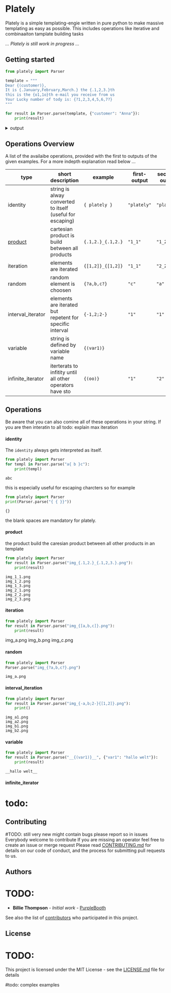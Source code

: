 # Plately

Plately is a simple templating-engie written in pure python to make massive templating as 
easy as possible. This includes operations like iterative and combinaaiton tamplate building tasks

*... Plately is still work in progress ...*

## Getting started
```python
from plately import Parser

template = """
Dear {(customer)},
It is {.January,February,March.} the {.1,2,3.}th
this is the {o1,1o}th e-mail you receive from us
Your Lucky number of tody is: {?1,2,3,4,5,6,7?}
"""

for result in Parser.parse(template, {"customer": "Anna"}):
    print(result)
```
<details>
  <summary>output</summary>
    
    ```
    Dear Anna,
    It is January the 1th
    this is the 1th e-mail you receive from us
    Your Lucky number of tody is: 3
    
    
    Dear Anna,
    It is January the 2th
    this is the 2th e-mail you receive from us
    Your Lucky number of tody is: 3
    
    
    Dear Anna,
    It is January the 3th
    this is the 3th e-mail you receive from us
    Your Lucky number of tody is: 1
    
    
    Dear Anna,
    It is February the 1th
    this is the 4th e-mail you receive from us
    Your Lucky number of tody is: 1
    
    
    Dear Anna,
    It is February the 2th
    this is the 5th e-mail you receive from us
    Your Lucky number of tody is: 1
    
    
    Dear Anna,
    It is February the 3th
    this is the 6th e-mail you receive from us
    Your Lucky number of tody is: 1
    
    
    Dear Anna,
    It is March the 1th
    this is the 7th e-mail you receive from us
    Your Lucky number of tody is: 4
    
    
    Dear Anna,
    It is March the 2th
    this is the 8th e-mail you receive from us
    Your Lucky number of tody is: 4
    
    
    Dear Anna,
    It is March the 3th
    this is the 9th e-mail you receive from us
    Your Lucky number of tody is: 3       
    ```
  
</details>

## Operations Overview
 A list of the availaibe operations, provided with the first to outputs of the given examples. For a more indepth explanation
 read below ...
 
| type              |  short description                                        | example             |  first-output  | second-output| mnemonic
|---                |---                                                        |---                  |---             |---           |---
| identity          | string is alway converted to itself (useful for escaping) | `{ plately }`       | `"plately"`    |`"plately"`   |
| [product](product)| cartesian product is build between all products           | `{.1,2.}_{.1,2.}`   | `"1_1"`        |`"1_2"`       | point is symbol for product
| iteration         | elements are iterated                                     | `{[1,2]}_{[1,2]}`   | `"1_1"`        |`"2_2"`       | list = iterator  
| random            | random element is choosen                                 | `{?a,b,c?}`         | `"c"`          |`"a"`         | what will i take?
| interval_iterator | elements are iterated but repetent for specific interval  | `{-1,2;2-}`         | `"1"`          |`"1"`         |
| variable          | string is defined by variable name                        | `{(var1)}`          |                |              |
| infinite_iterator | iterterats to infitity until all other operators have sto | `{(oo)}`            |  `"1"`         |`"2"`         | oo = ∞          
## Operations

Be aware that you can also comine all of these operations in your string. If you are then interatin to all
todo: explain max iteration

#### identity
The `identity` always gets interpreted as itself.

```python
from plately import Parser
for templ in Parser.parse("a{ b }c"):
    print(templ)

```
```
abc
```
this is especially useful for escaping charcters so for example
```python
from plately import Parser
print(Parser.parse("{ { }}"))
```
```
{}
```
the blank spaces are mandatory for plately.

#### product
<a name="pookie"></a>
the product build the caresian product between all other products in an template
```python
from plately import Parser
for result in Parser.parse("img_{.1,2.}_{.1,2,3.}.png"):
    print(result)
```
```
img_1_1.png
img_1_2.png
img_1_3.png
img_2_1.png
img_2_2.png
img_2_3.png
````

#### iteration
```python
from plately import Parser
for result in Parser.parse("img_{[a,b,c]}.png"):
    print(result)
```
img_a.png
img_b.png
img_c.png

#### random
```python
from plately import Parser
Parser.parse("img_{?a,b,c?}.png")
```
```
img_a.png
```

#### interval_iteration
```python
from plately import Parser
for result in Parser.parse("img_{-a,b;2-}{[1,2]}.png"):
    print()
```
```
img_a1.png
img_a2.png
img_b1.png
img_b2.png
```

#### variable
```python
from plately import Parser
for result in Parser.parse("__{(var1)}__", {"var1": "hallo welt"}):
    print(result)
```
``` 
__hallo welt__
``` 

#### infinite_iterator
# todo: 

## Contributing
#TODO: 
still very new might contain bugs please report so in issues
Everybody welcome to contribute
If you are missing an operator feel free to create an issue or merge request
Please read [CONTRIBUTING.md](https://gist.github.com/PurpleBooth/b24679402957c63ec426) for details on our code of conduct, and the process for submitting pull requests to us.

## Authors
# TODO:
* **Billie Thompson** - *Initial work* - [PurpleBooth](https://github.com/PurpleBooth)

See also the list of [contributors](https://github.com/your/project/contributors) who participated in this project.

## License
# TODO: 
This project is licensed under the MIT License - see the [LICENSE.md](LICENSE.md) file for details

#todo: complex examples


